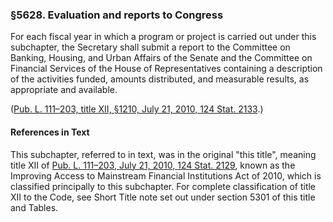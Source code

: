 ### §5628. Evaluation and reports to Congress ###

For each fiscal year in which a program or project is carried out under this subchapter, the Secretary shall submit a report to the Committee on Banking, Housing, and Urban Affairs of the Senate and the Committee on Financial Services of the House of Representatives containing a description of the activities funded, amounts distributed, and measurable results, as appropriate and available.

([Pub. L. 111–203, title XII, §1210, July 21, 2010, 124 Stat. 2133](/statviewer.htm?volume=124&page=2133).)

#### References in Text ####

This subchapter, referred to in text, was in the original "this title", meaning title XII of [Pub. L. 111–203, July 21, 2010, 124 Stat. 2129](/statviewer.htm?volume=124&page=2129), known as the Improving Access to Mainstream Financial Institutions Act of 2010, which is classified principally to this subchapter. For complete classification of title XII to the Code, see Short Title note set out under section 5301 of this title and Tables.